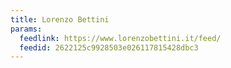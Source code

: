 ```yaml
---
title: Lorenzo Bettini
params:
  feedlink: https://www.lorenzobettini.it/feed/
  feedid: 2622125c9928503e026117815428dbc3
---
```

